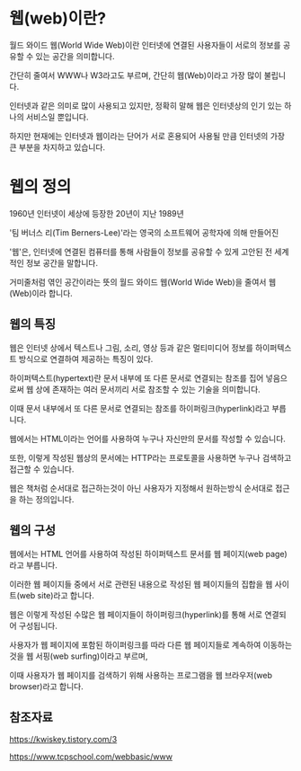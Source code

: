웹(web)이란?
===

월드 와이드 웹(World Wide Web)이란 인터넷에 연결된 사용자들이 서로의 정보를 공유할 수 있는 공간을 의미합니다.

간단히 줄여서 WWW나 W3라고도 부르며, 간단히 웹(Web)이라고 가장 많이 불립니다.

인터넷과 같은 의미로 많이 사용되고 있지만, 정확히 말해 웹은 인터넷상의 인기 있는 하나의 서비스일 뿐입니다.

하지만 현재에는 인터넷과 웹이라는 단어가 서로 혼용되어 사용될 만큼 인터넷의 가장 큰 부분을 차지하고 있습니다.

웹의 정의
===

1960년 인터넷이 세상에 등장한 20년이 지난 1989년

'팀 버너스 리(Tim Berners-Lee)'라는 영국의 소프트웨어 공학자에 의해 만들어진

'웹'은, 인터넷에 연결된 컴퓨터를 통해 사람들이 정보를 공유할 수 있게 고안된 전 세계적인 정보 공간을 말합니다.

거미줄처럼 엮인 공간이라는 뜻의 월드 와이드 웹(World Wide Web)을 줄여서 웹(Web)이라 합니다.

웹의 특징
---

웹은 인터넷 상에서 텍스트나 그림, 소리, 영상 등과 같은 멀티미디어 정보를 하이퍼텍스트 방식으로 연결하여 제공하는 특징이 있다.

하이퍼텍스트(hypertext)란 문서 내부에 또 다른 문서로 연결되는 참조를 집어 넣음으로써 웹 상에 존재하는 여러 문서끼리 서로 참조할 수 있는 기술을 의미합니다.

이때 문서 내부에서 또 다른 문서로 연결되는 참조를 하이퍼링크(hyperlink)라고 부릅니다.

웹에서는 HTML이라는 언어를 사용하여 누구나 자신만의 문서를 작성할 수 있습니다.

또한, 이렇게 작성된 웹상의 문서에는 HTTP라는 프로토콜을 사용하면 누구나 검색하고 접근할 수 있습니다.

웹은 책처럼 순서대로 접근하는것이 아닌 사용자가 지정해서 원하는방식 순서대로 접근을 하는 정의입니다.

웹의 구성
---

웹에서는 HTML 언어를 사용하여 작성된 하이퍼텍스트 문서를 웹 페이지(web page)라고 부릅니다.

이러한 웹 페이지들 중에서 서로 관련된 내용으로 작성된 웹 페이지들의 집합을 웹 사이트(web site)라고 합니다.

웹은 이렇게 작성된 수많은 웹 페이지들이 하이퍼링크(hyperlink)를 통해 서로 연결되어 구성됩니다.

사용자가 웹 페이지에 포함된 하이퍼링크를 따라 다른 웹 페이지들로 계속하여 이동하는 것을 웹 서핑(web surfing)이라고 부르며, 

이때 사용자가 웹 페이지를  검색하기 위해 사용하는 프로그램을 웹 브라우저(web browser)라고 합니다.









참조자료
---

https://kwiskey.tistory.com/3

https://www.tcpschool.com/webbasic/www
